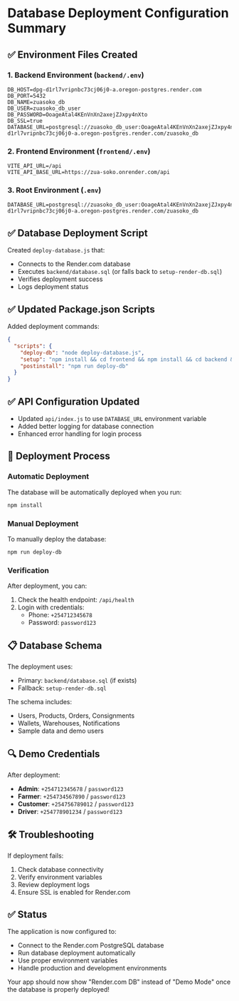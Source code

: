 # Database Deployment Configuration Summary

## ✅ Environment Files Created

### 1. Backend Environment (`backend/.env`)

```env
DB_HOST=dpg-d1rl7vripnbc73cj06j0-a.oregon-postgres.render.com
DB_PORT=5432
DB_NAME=zuasoko_db
DB_USER=zuasoko_db_user
DB_PASSWORD=OoageAtal4KEnVnXn2axejZJxpy4nXto
DB_SSL=true
DATABASE_URL=postgresql://zuasoko_db_user:OoageAtal4KEnVnXn2axejZJxpy4nXto@dpg-d1rl7vripnbc73cj06j0-a.oregon-postgres.render.com/zuasoko_db
```

### 2. Frontend Environment (`frontend/.env`)

```env
VITE_API_URL=/api
VITE_API_BASE_URL=https://zua-soko.onrender.com/api
```

### 3. Root Environment (`.env`)

```env
DATABASE_URL=postgresql://zuasoko_db_user:OoageAtal4KEnVnXn2axejZJxpy4nXto@dpg-d1rl7vripnbc73cj06j0-a.oregon-postgres.render.com/zuasoko_db
```

## ✅ Database Deployment Script

Created `deploy-database.js` that:

- Connects to the Render.com database
- Executes `backend/database.sql` (or falls back to `setup-render-db.sql`)
- Verifies deployment success
- Logs deployment status

## ✅ Updated Package.json Scripts

Added deployment commands:

```json
{
  "scripts": {
    "deploy-db": "node deploy-database.js",
    "setup": "npm install && cd frontend && npm install && cd backend && npm install",
    "postinstall": "npm run deploy-db"
  }
}
```

## ✅ API Configuration Updated

- Updated `api/index.js` to use `DATABASE_URL` environment variable
- Added better logging for database connection
- Enhanced error handling for login process

## 🚀 Deployment Process

### Automatic Deployment

The database will be automatically deployed when you run:

```bash
npm install
```

### Manual Deployment

To manually deploy the database:

```bash
npm run deploy-db
```

### Verification

After deployment, you can:

1. Check the health endpoint: `/api/health`
2. Login with credentials:
   - Phone: `+254712345678`
   - Password: `password123`

## 📋 Database Schema

The deployment uses:

- Primary: `backend/database.sql` (if exists)
- Fallback: `setup-render-db.sql`

The schema includes:

- Users, Products, Orders, Consignments
- Wallets, Warehouses, Notifications
- Sample data and demo users

## 🔍 Demo Credentials

After deployment:

- **Admin**: `+254712345678` / `password123`
- **Farmer**: `+254734567890` / `password123`
- **Customer**: `+254756789012` / `password123`
- **Driver**: `+254778901234` / `password123`

## 🛠️ Troubleshooting

If deployment fails:

1. Check database connectivity
2. Verify environment variables
3. Review deployment logs
4. Ensure SSL is enabled for Render.com

## ✅ Status

The application is now configured to:

- Connect to the Render.com PostgreSQL database
- Run database deployment automatically
- Use proper environment variables
- Handle production and development environments

Your app should now show "Render.com DB" instead of "Demo Mode" once the database is properly deployed!
